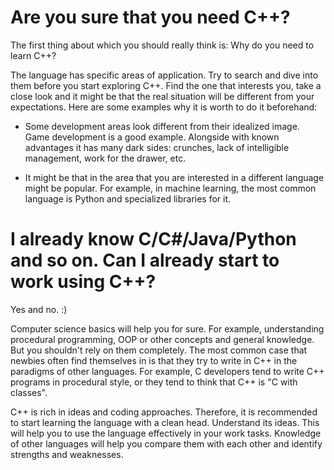 # Are you sure that you need C++?

The first thing about which you should really think is: Why do you need to learn C++?

The language has specific areas of application. Try to search and dive into them before you start exploring C++. Find the one that interests you, take a close look and it might be that the real situation will be different from your expectations. Here are some examples why it is worth to do it beforehand:

- Some development areas look different from their idealized image. Game development is a good example. Alongside with known advantages it has many dark sides: crunches, lack of intelligible management, work for the drawer, etc.

- It might be that in the area that you are interested in a different language might be popular. For example, in machine learning, the most common language is Python and specialized libraries for it.

# I already know C/C#/Java/Python and so on. Can I already start to work using C++?

Yes and no. :) 

Computer science basics will help you for sure. For example, understanding procedural programming, OOP or other concepts and general knowledge. But you shouldn't rely on them completely. The most common case that newbies often find themselves in is that they try to write in C++ in the paradigms of other languages. For example, C developers tend to write C++ programs in procedural style, or they tend to think that C++ is "C with classes".

C++ is rich in ideas and coding approaches. Therefore, it is recommended to start learning the language with a clean head. Understand its ideas. This will help you to use the language effectively in your work tasks. Knowledge of other languages will help you compare them with each other and identify strengths and weaknesses.